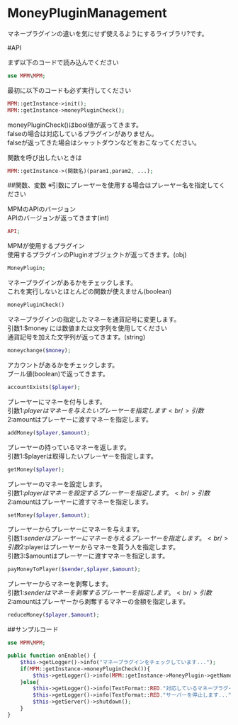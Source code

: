 # MoneyPluginManagement

マネープラグインの違いを気にせず使えるようにするライブラリ?です。<br/>

#API

まず以下のコードで読み込んでください<br/>
```php
use MPM\MPM;
```
最初に以下のコードも必ず実行してください<br/>
```php
MPM::getInstance->init();
MPM::getInstance->moneyPluginCheck();
```

moneyPluginCheck()はbool値が返ってきます。<br/>
falseの場合は対応しているプラグインがありません。<br/>
falseが返ってきた場合はシャットダウンなどをおこなってください。<br/>

関数を呼び出したいときは<br/>
```php
MPM::getInstance->(関数名)(param1,param2, ...);
```
##関数、変数
※引数にプレーヤーを使用する場合はプレーヤー名を指定してください<br/>

MPMのAPIのバージョン<br/>
APIのバージョンが返ってきます(int)<br/>
```php
API;
```
MPMが使用するプラグイン<br/>
使用するプラグインのPluginオブジェクトが返ってきます。(obj)<br/>
```php
MoneyPlugin;
```
マネープラグインがあるかをチェックします。<br/>
これを実行しないとほとんどの関数が使えません(boolean)<br/>
```php
moneyPluginCheck()
```
マネープラグインの指定したマネーを通貨記号に変更します。<br/>
引数1:$money には数値または文字列を使用してください<br/>
通貨記号を加えた文字列が返ってきます。(string)<br/>
```php
moneychange($money);
```
アカウントがあるかをチェックします。<br/>
ブール値(boolean)で返ってきます。<br/>
```php
accountExists($player);
```
プレーヤーにマネーを付与します。<br/>
引数1:$playerはマネーを与えたいプレーヤーを指定します<br/>
引数2:$amountはプレーヤーに渡すマネーを指定します。<br/>
```php
addMoney($player,$amount);
```
プレーヤーの持っているマネーを返します。<br/>
引数1:$playerは取得したいプレーヤーを指定します。<br/>
```php
getMoney($player);
```
プレーヤーのマネーを設定します。<br/>
引数1:$playerはマネーを設定するプレーヤーを指定します。<br/>
引数2:$amountはプレーヤーに渡すマネーを指定します。<br/>
```php
setMoney($player,$amount);
```
プレーヤーからプレーヤーにマネーを与えます。<br/>
引数1:$senderはプレーヤーにマネーを与えるプレーヤーを指定します。<br/>
引数2:$playerはプレーヤーからマネーを貰う人を指定します。<br/>
引数3:$amountはプレーヤーに渡すマネーを指定します。<br/>
```php
payMoneyToPlayer($sender,$player,$amount);
```
プレーヤーからマネーを剥奪します。<br/>
引数1:$senderはマネーを剥奪するプレーヤーを指定します。<br/>
引数2:$amountはプレーヤーから剥奪するマネーの金額を指定します。<br/>
```php
reduceMoney($player,$amount);
```

##サンプルコード
```php
use MPM\MPM;

public function onEnable() {
	$this->getLogger()->info("マネープラグインをチェックしています...");
	if(MPM::getInstance->moneyPluginCheck()){
		$this->getLogger()->info(MPM::getInstance->MoneyPlugin->getName() . "を検出しました。");
	}else{
		$this->getLogger()->info(TextFormat::RED."対応しているマネープラグインが見つかりませんでした!");
		$this->getLogger()->info(TextFormat::RED."サーバーを停止します...");
		$this->getServer()->shutdown();
	}
}
```